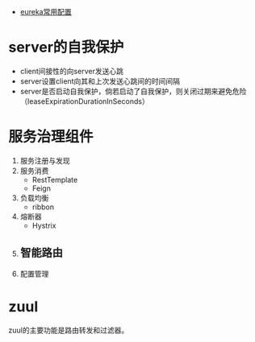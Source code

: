 - [eureka常用配置](https://www.bbsmax.com/A/QV5ZLMRVzy/)  
# server的自我保护  
- client间接性的向server发送心跳  
- server设置client向其和上次发送心跳间的时间间隔  
- server是否启动自我保护，倘若启动了自我保护，则关闭过期来避免危险（leaseExpirationDurationInSeconds）  




# 服务治理组件  
1. 服务注册与发现  
2. 服务消费  
    - RestTemplate  
    - Feign
3. 负载均衡  
    - ribbon
4. 熔断器  
    - Hystrix
5. 智能路由  
    - 
6. 配置管理


# zuul  
zuul的主要功能是路由转发和过滤器。  
